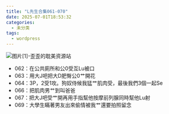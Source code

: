 ```yaml
---
title: "L先生合集061-070"
date: 2025-07-01T18:53:32
categories:
  - 未分类
tags:
  - wordpress
---
```


![图片[1]-歪歪的耽美资源站](/images/l%e5%85%88%e7%94%9f%e5%90%88%e9%9b%86061-070-0.jpg)

*   062：在公共廁所和公0受互Lu被口
*   063：用大J吧把大D肥臀公0艹開花
*   064：3P，2受1攻。狗奴侍候我猛艹肌肉受，最後我們3個一起Se
*   066：把肌肉男艹到叫爸爸
*   067：把大J吧受艹開再用手指幫他按摩前列腺同時幫他Lu射
*   069：大學生瞞著男友出來偷情被我艹還要拍照留念
